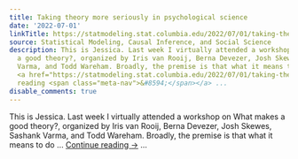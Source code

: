 ```yaml
---
title: Taking theory more seriously in psychological science
date: '2022-07-01'
linkTitle: https://statmodeling.stat.columbia.edu/2022/07/01/taking-theory-more-seriously-in-psychological-science/
source: Statistical Modeling, Causal Inference, and Social Science
description: This is Jessica. Last week I virtually attended a workshop on What makes
  a good theory?, organized by Iris van Rooij, Berna Devezer, Josh Skewes, Sashank
  Varma, and Todd Wareham. Broadly, the premise is that what it means to do &#8230;
  <a href="https://statmodeling.stat.columbia.edu/2022/07/01/taking-theory-more-seriously-in-psychological-science/">Continue
  reading <span class="meta-nav">&#8594;</span></a> ...
disable_comments: true
---
```

This is Jessica. Last week I virtually attended a workshop on What makes a good theory?, organized by Iris van Rooij, Berna Devezer, Josh Skewes, Sashank Varma, and Todd Wareham. Broadly, the premise is that what it means to do &#8230; <a href="https://statmodeling.stat.columbia.edu/2022/07/01/taking-theory-more-seriously-in-psychological-science/">Continue reading <span class="meta-nav">&#8594;</span></a> ...